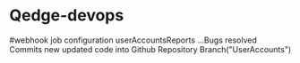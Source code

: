 # Qedge-devops

#webhook job configuration
userAccountsReports ...Bugs resolved
Commits new updated code into Github Repository Branch("UserAccounts")
